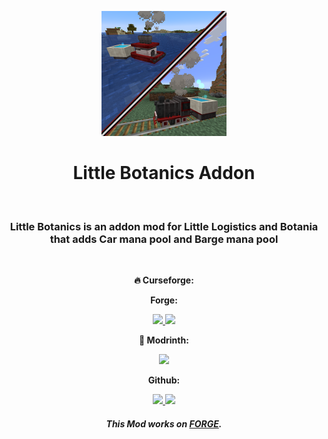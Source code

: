<p align="center">
<img width="200" height="200" src="src\main\resources\littlebotanics_logo.png">
</p>
<h1 align="center">Little Botanics Addon</h1>
<br/>
<h3 align="center"> Little Botanics is an addon mod for Little Logistics and Botania that adds Car mana pool and Barge mana pool </h3> 
<br/>
<p align="center"> <b> 🔥 Curseforge:   </b> </p>

<p align="center"> <b> Forge: </b> </p>
<p align="center">
  <a href="https://www.curseforge.com/minecraft/mc-mods/little-botanics/" alt="Downloads">
        <img src="http://cf.way2muchnoise.eu/813493.svg" /> </a>
  <a href="https://www.curseforge.com/minecraft/mc-mods/little-botanics/" alt="Versions">
        <img src="http://cf.way2muchnoise.eu/versions/813493.svg" /> </a>
</p>

<p align="center"> <b> 🔧 Modrinth:   </b> </p>
<p align="center">
  <a href=https://modrinth.com/mod/little_botanics alt="Downloads">
  <img src="https://modrinth-utils.vercel.app/api/badge/downloads?id=C7nWsOxY"/> </a>
</p>

<p align="center"> <b> Github: </b> </p>
<p align="center">
  <a href="https://github.com/LeoBeliik/LittleBotanics/issues" alt="Issues">
        <img src="https://img.shields.io/github/issues/LeoBeliik/LittleBotanics.svg?style=for-the-badge" /> </a>
  <a href="https://github.com/LeoBeliik/LittleBotanics/blob/master/LICENSE.txt" alt="License">
        <img src="https://img.shields.io/github/license/LeoBeliik/LittleBotanics.svg?style=for-the-badge" /> </a>  
</p>

<h5 align="center"><b>This Mod works on <a href= https://files.minecraftforge.net/net/minecraftforge/forge alt="FORGE"> FORGE</a>.</b></h5>

